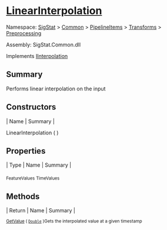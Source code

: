 # [LinearInterpolation](./LinearInterpolation.md)

Namespace: [SigStat]() > [Common](./../../../README.md) > [PipelineItems]() > [Transforms]() > [Preprocessing](./README.md)

Assembly: SigStat.Common.dll

Implements [IInterpolation](./IInterpolation.md)

## Summary
Performs linear interpolation on the input

## Constructors

| Name | Summary | 

LinearInterpolation (  )<sub></sub>


## Properties

| Type | Name | Summary | 

<sub>FeatureValues</sub><sub></sub>
<sub>TimeValues</sub><sub></sub>


## Methods

| Return | Name | Summary | 

<sub>[GetValue](./Methods/LinearInterpolation-100663765.md) ( [`Double`](https://docs.microsoft.com/en-us/dotnet/api/System.Double) )</sub><sub>Gets the interpolated value at a given timestamp</sub>


